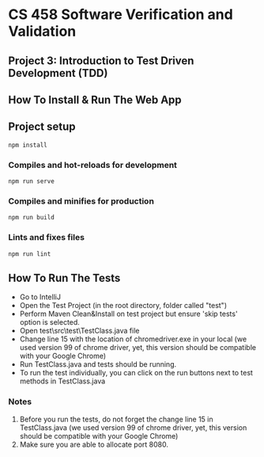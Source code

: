 # CS 458 Software Verification and Validation
## Project 3: Introduction to Test Driven Development (TDD)

## How To Install & Run The Web App

## Project setup
```
npm install
```

### Compiles and hot-reloads for development
```
npm run serve
```

### Compiles and minifies for production
```
npm run build
```

### Lints and fixes files
```
npm run lint
```

## How To Run The Tests
- Go to IntelliJ
- Open the Test Project (in the root directory, folder called "test")
- Perform Maven Clean&Install on test project but ensure 'skip tests' option is selected.
- Open test\src\test\TestClass.java file
- Change line 15 with the location of chromedriver.exe in your local (we used version 99 of chrome driver, yet, this version should be compatible with your Google Chrome)
- Run TestClass.java and tests should be running.
- To run the test individually, you can click on the run buttons next to test methods in TestClass.java

### Notes
1. Before you run the tests, do not forget the change line 15 in TestClass.java (we used version 99 of chrome driver, yet, this version should be compatible with your Google Chrome)
2. Make sure you are able to allocate port 8080. 
